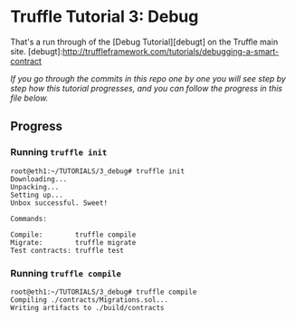 # Truffle Tutorial 3: Debug

That's a run through of the [Debug Tutorial][debugt] on the Truffle main site.
[debugt]:http://truffleframework.com/tutorials/debugging-a-smart-contract

_If you go through the commits in this repo one by one you will see step by step how this
tutorial progresses, and you can follow the progress in this file below._


## Progress

### Running `truffle init`

    root@eth1:~/TUTORIALS/3_debug# truffle init
    Downloading...
    Unpacking...
    Setting up...
    Unbox successful. Sweet!

    Commands:

    Compile:        truffle compile
    Migrate:        truffle migrate
    Test contracts: truffle test


### Running `truffle compile`

    root@eth1:~/TUTORIALS/3_debug# truffle compile
    Compiling ./contracts/Migrations.sol...
    Writing artifacts to ./build/contracts
